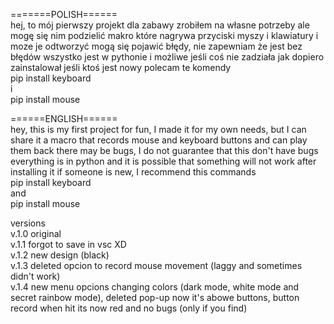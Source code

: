 =======POLISH======                     
hej, to mój pierwszy projekt dla zabawy zrobiłem na własne potrzeby ale mogę się nim podzielić
makro które nagrywa przyciski myszy i klawiatury i moze je odtworzyć
mogą się pojawić błędy, nie zapewniam że jest bez błędów
wszystko jest w pythonie i możliwe jeśli coś nie zadziała jak dopiero zainstalował
jeśli ktoś jest nowy polecam te komendy                                       
pip install keyboard                                                   
i                                                          
pip install mouse


======ENGLISH======                                         
hey, this is my first project for fun, I made it for my own needs, but I can share it
a macro that records mouse and keyboard buttons and can play them back
there may be bugs, I do not guarantee that this don't have bugs
everything is in python and it is possible that something will not work after installing it
if someone is new, I recommend this commands                                          
pip install keyboard                                        
and                                                  
pip install mouse


versions                                    
v.1.0 original                                     
v.1.1 forgot to save in vsc XD                                 
v.1.2 new design (black)                                                           
v.1.3 deleted opcion to record mouse movement (laggy and sometimes didn't work)                                              
v.1.4 new menu opcions changing colors (dark mode, white mode and secret rainbow mode), deleted pop-up now it's abowe buttons, button record when hit its now red and no bugs (only if you find)
